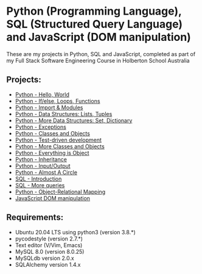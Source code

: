 # Python (Programming Language), SQL (Structured Query Language) and JavaScript (DOM manipulation)
These are my projects in Python, SQL and JavaScript, completed as part of my Full Stack Software Engineering Course in Holberton School Australia

## Projects:
* [Python - Hello, World](python-hello_world/)
* [Python - If/else, Loops, Functions](python-if_else_loops_functions/)
* [Python - Import & Modules](python-import_modules/)
* [Python - Data Structures: Lists, Tuples](python-data_structures/)
* [Python - More Data Structures: Set, Dictionary](python-more_data_structures/)
* [Python - Exceptions](python-exceptions/)
* [Python - Classes and Objects](python-classes/)
* [Python - Test-driven development](python-test_driven_development/)
* [Python - More Classes and Objects](python-more_classes/)
* [Python - Everything is Object](python-everything_is_object/)
* [Python - Inheritance](python-inheritance/)
* [Python - Input/Output](python-input_output/)
* [Python - Almost A Circle](python-almost_a_circle/)
* [SQL - Introduction](SQL_introduction/)
* [SQL - More queries](SQL_more_queries/)
* [Python - Object-Relational Mapping](python-object_relational_mapping/)
* [JavaScript DOM manipulation](javascript-dom_manipulation/)

## Requirements:
* Ubuntu 20.04 LTS using python3 (version 3.8.*)
* pycodestyle (version 2.7.*)
* Text editor (V/Vim, Emacs)
* MySQL 8.0 (version 8.0.25)
* MySQLdb version 2.0.x
* SQLAlchemy version 1.4.x

